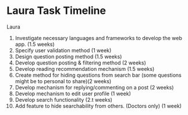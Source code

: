 # Laura Task Timeline
Laura 

1. Investigate necessary languages and frameworks to develop the web app. (1.5 weeks)
2. Specify user validation method (1 week)
3. Design question posting method (1.5 weeks)
4. Develop question posting & filtering method (2 weeks)
5. Develop reading recommendation mechanism (1.5 weeks)
6. Create method for hiding questions from search bar (some questions might be to personal to share)(2 weeks) 
7. Develop mechanism for replying/commenting on a post (2 weeks)
8. Develop mechanism to edit user profile (1 week)
9. Develop search functionality  (2.t weeks)
10. Add feature to hide searchability from others. (Doctors only) (1 week)